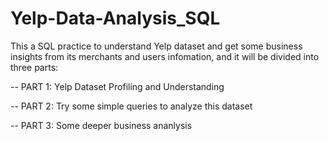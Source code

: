 # Yelp-Data-Analysis_SQL

This a SQL practice to understand Yelp dataset and get some business insights from its merchants and users infomation,
and it will be divided into three parts:

-- PART 1: Yelp Dataset Profiling and Understanding

-- PART 2: Try some simple queries to analyze this dataset

-- PART 3: Some deeper business ananlysis
